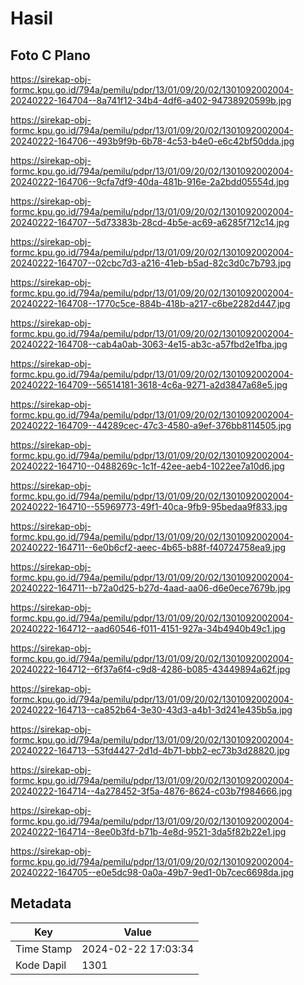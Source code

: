 # Hasil

## Foto C Plano

https://sirekap-obj-formc.kpu.go.id/794a/pemilu/pdpr/13/01/09/20/02/1301092002004-20240222-164704--8a741f12-34b4-4df6-a402-94738920599b.jpg

https://sirekap-obj-formc.kpu.go.id/794a/pemilu/pdpr/13/01/09/20/02/1301092002004-20240222-164706--493b9f9b-6b78-4c53-b4e0-e6c42bf50dda.jpg

https://sirekap-obj-formc.kpu.go.id/794a/pemilu/pdpr/13/01/09/20/02/1301092002004-20240222-164706--9cfa7df9-40da-481b-916e-2a2bdd05554d.jpg

https://sirekap-obj-formc.kpu.go.id/794a/pemilu/pdpr/13/01/09/20/02/1301092002004-20240222-164707--5d73383b-28cd-4b5e-ac69-a6285f712c14.jpg

https://sirekap-obj-formc.kpu.go.id/794a/pemilu/pdpr/13/01/09/20/02/1301092002004-20240222-164707--02cbc7d3-a216-41eb-b5ad-82c3d0c7b793.jpg

https://sirekap-obj-formc.kpu.go.id/794a/pemilu/pdpr/13/01/09/20/02/1301092002004-20240222-164708--1770c5ce-884b-418b-a217-c6be2282d447.jpg

https://sirekap-obj-formc.kpu.go.id/794a/pemilu/pdpr/13/01/09/20/02/1301092002004-20240222-164708--cab4a0ab-3063-4e15-ab3c-a57fbd2e1fba.jpg

https://sirekap-obj-formc.kpu.go.id/794a/pemilu/pdpr/13/01/09/20/02/1301092002004-20240222-164709--56514181-3618-4c6a-9271-a2d3847a68e5.jpg

https://sirekap-obj-formc.kpu.go.id/794a/pemilu/pdpr/13/01/09/20/02/1301092002004-20240222-164709--44289cec-47c3-4580-a9ef-376bb8114505.jpg

https://sirekap-obj-formc.kpu.go.id/794a/pemilu/pdpr/13/01/09/20/02/1301092002004-20240222-164710--0488269c-1c1f-42ee-aeb4-1022ee7a10d6.jpg

https://sirekap-obj-formc.kpu.go.id/794a/pemilu/pdpr/13/01/09/20/02/1301092002004-20240222-164710--55969773-49f1-40ca-9fb9-95bedaa9f833.jpg

https://sirekap-obj-formc.kpu.go.id/794a/pemilu/pdpr/13/01/09/20/02/1301092002004-20240222-164711--6e0b6cf2-aeec-4b65-b88f-f40724758ea9.jpg

https://sirekap-obj-formc.kpu.go.id/794a/pemilu/pdpr/13/01/09/20/02/1301092002004-20240222-164711--b72a0d25-b27d-4aad-aa06-d6e0ece7679b.jpg

https://sirekap-obj-formc.kpu.go.id/794a/pemilu/pdpr/13/01/09/20/02/1301092002004-20240222-164712--aad60546-f011-4151-927a-34b4940b49c1.jpg

https://sirekap-obj-formc.kpu.go.id/794a/pemilu/pdpr/13/01/09/20/02/1301092002004-20240222-164712--6f37a6f4-c9d8-4286-b085-43449894a62f.jpg

https://sirekap-obj-formc.kpu.go.id/794a/pemilu/pdpr/13/01/09/20/02/1301092002004-20240222-164713--ca852b64-3e30-43d3-a4b1-3d241e435b5a.jpg

https://sirekap-obj-formc.kpu.go.id/794a/pemilu/pdpr/13/01/09/20/02/1301092002004-20240222-164713--53fd4427-2d1d-4b71-bbb2-ec73b3d28820.jpg

https://sirekap-obj-formc.kpu.go.id/794a/pemilu/pdpr/13/01/09/20/02/1301092002004-20240222-164714--4a278452-3f5a-4876-8624-c03b7f984666.jpg

https://sirekap-obj-formc.kpu.go.id/794a/pemilu/pdpr/13/01/09/20/02/1301092002004-20240222-164714--8ee0b3fd-b71b-4e8d-9521-3da5f82b22e1.jpg

https://sirekap-obj-formc.kpu.go.id/794a/pemilu/pdpr/13/01/09/20/02/1301092002004-20240222-164705--e0e5dc98-0a0a-49b7-9ed1-0b7cec6698da.jpg


## Metadata

| Key        | Value               |
| ---------- | ------------------- |
| Time Stamp | 2024-02-22 17:03:34 |
| Kode Dapil | 1301                |



